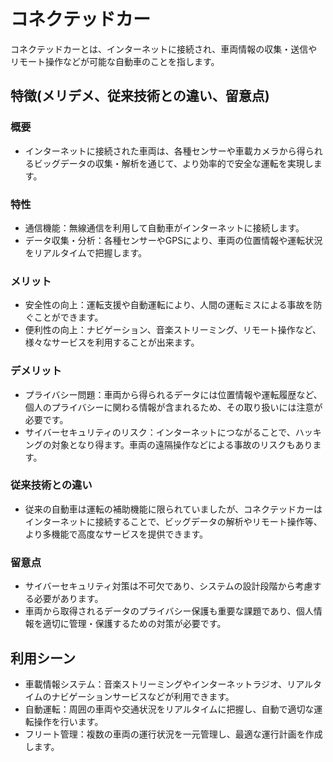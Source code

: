 # コネクテッドカー
コネクテッドカーとは、インターネットに接続され、車両情報の収集・送信やリモート操作などが可能な自動車のことを指します。

## 特徴(メリデメ、従来技術との違い、留意点)
### 概要
* インターネットに接続された車両は、各種センサーや車載カメラから得られるビッグデータの収集・解析を通じて、より効率的で安全な運転を実現します。

### 特性
* 通信機能：無線通信を利用して自動車がインターネットに接続します。
* データ収集・分析：各種センサーやGPSにより、車両の位置情報や運転状況をリアルタイムで把握します。

### メリット
* 安全性の向上：運転支援や自動運転により、人間の運転ミスによる事故を防ぐことができます。
* 便利性の向上：ナビゲーション、音楽ストリーミング、リモート操作など、様々なサービスを利用することが出来ます。

### デメリット
* プライバシー問題：車両から得られるデータには位置情報や運転履歴など、個人のプライバシーに関わる情報が含まれるため、その取り扱いには注意が必要です。
* サイバーセキュリティのリスク：インターネットにつながることで、ハッキングの対象となり得ます。車両の遠隔操作などによる事故のリスクもあります。

### 従来技術との違い
* 従来の自動車は運転の補助機能に限られていましたが、コネクテッドカーはインターネットに接続することで、ビッグデータの解析やリモート操作等、より多機能で高度なサービスを提供できます。

### 留意点
* サイバーセキュリティ対策は不可欠であり、システムの設計段階から考慮する必要があります。
* 車両から取得されるデータのプライバシー保護も重要な課題であり、個人情報を適切に管理・保護するための対策が必要です。

## 利用シーン
* 車載情報システム：音楽ストリーミングやインターネットラジオ、リアルタイムのナビゲーションサービスなどが利用できます。
* 自動運転：周囲の車両や交通状況をリアルタイムに把握し、自動で適切な運転操作を行います。
* フリート管理：複数の車両の運行状況を一元管理し、最適な運行計画を作成します。